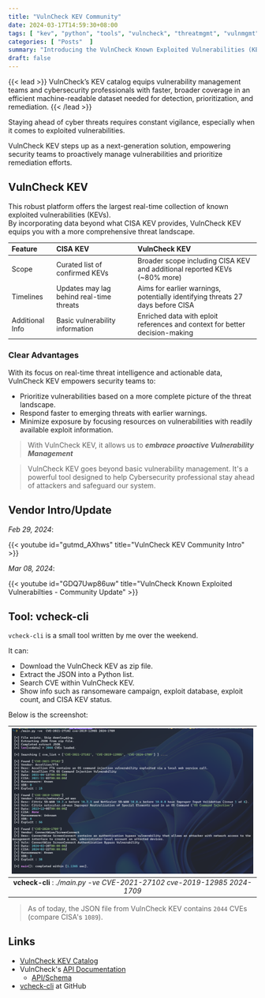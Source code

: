 ```yaml
---
title: "VulnCheck KEV Community"
date: 2024-03-17T14:59:30+08:00
tags: [ "kev", "python", "tools", "vulncheck", "threatmgmt", "vulnmgmt" ]
categories: [ "Posts"  ]
summary: "Introducing the VulnCheck Known Exploited Vulnerabilities (KEV) catalog, a free community database of known exploited vulnerabilities fused with exploit intelligence."
draft: false
---
```

{{< lead >}}
VulnCheck’s KEV catalog equips vulnerability management teams and cybersecurity professionals with faster, broader coverage in an efficient machine-readable dataset needed for detection, prioritization, and remediation.
{{< /lead >}}

Staying ahead of cyber threats requires constant vigilance, especially when it comes to exploited vulnerabilities. 

VulnCheck KEV steps up as a next-generation solution, empowering security teams to proactively manage vulnerabilities and prioritize remediation efforts.

## VulnCheck KEV
This robust platform offers the largest real-time collection of known exploited vulnerabilities (KEVs).  
By incorporating data beyond what CISA KEV provides, VulnCheck KEV equips you with a more comprehensive threat landscape.

| Feature | CISA KEV | VulnCheck KEV |
| :------ | :------- | :------------ |
| Scope   | Curated list of confirmed KEVs | Broader scope including CISA KEV and additional reported KEVs (~80% more) |
| Timelines | Updates may lag behind real-time threats | Aims for earlier warnings, potentially identifying threats 27 days before CISA | 
| Additional Info | Basic vulnerability information | Enriched data with eploit references and context for better decision-making | 

### Clear Advantages

With its focus on real-time threat intelligence and actionable data, VulnCheck KEV empowers security teams to:

 - Prioritize vulnerabilities based on a more complete picture of the threat landscape.
 - Respond faster to emerging threats with earlier warnings.
 - Minimize exposure by focusing resources on vulnerabilities with readily available exploit information.

> With VulnCheck KEV, it allows us to ***embrace proactive Vulnerability Management***

> VulnCheck KEV goes beyond basic vulnerability management.
> It's a powerful tool designed to help Cybersecurity professional stay ahead of attackers and safeguard our system.


## Vendor Intro/Update 

*Feb 29, 2024*:

{{< youtube id="gutmd_AXhws" title="VulnCheck KEV Community Intro" >}}

*Mar 08, 2024*:

{{< youtube id="GDQ7Uwp86uw" title="VulnCheck Known Exploited Vulnerabilties - Community Update" >}}

## Tool: vcheck-cli

`vcheck-cli` is a small tool written by me over the weekend.

It can:
 
 - Download the VulnCheck KEV as zip file.
 - Extract the JSON into a Python list.
 - Search CVE within VulnCheck KEV.
 - Show info such as ransomeware campaign, exploit database, exploit count, and CISA KEV status.

Below is the screenshot:

|![vcheck-cli](/images/vcheck-cli.png)|
| :--: |
| **vcheck-cli** : *./main.py -ve  CVE-2021-27102 cve-2019-12985 2024-1709* |

> As of today, the JSON file from VulnCheck KEV contains `2044` CVEs (compare CISA's `1089`).

## Links

 - [VulnCheck KEV Catalog](https://vulncheck.com/browse/kev)
 - VulnCheck's [API Documentation](https://docs.vulncheck.com/)
   - [API/Schema](https://docs.vulncheck.com/community/vulncheck-kev/schema)
 - [vcheck-cli](https://github.com/myseq/vcheck-cli) at GitHub


